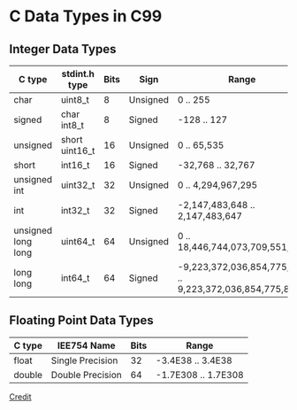 # C Data Types in C99

## Integer Data Types
| C type | stdint.h type | Bits | Sign | Range |
|---|---|---|---|---|
| char | uint8_t | 8 | Unsigned | 0 .. 255 |
| signed | char	int8_t | 8 | Signed | -128 .. 127 |
| unsigned | short	uint16_t | 16 | Unsigned | 0 .. 65,535 |
| short | int16_t | 16 | Signed | -32,768 .. 32,767 |
| unsigned int | uint32_t | 32 | Unsigned | 0 .. 4,294,967,295 |
| int | int32_t | 32 | Signed | -2,147,483,648 .. 2,147,483,647 |
| unsigned long long | uint64_t | 64 | Unsigned | 0 .. 18,446,744,073,709,551,615 |
| long long | int64_t | 64 | Signed | -9,223,372,036,854,775,808 .. 9,223,372,036,854,775,807 |

## Floating Point Data Types
| C type |	IEE754 Name | Bits | Range|
|--|--|--|--|
| float |	Single Precision | 32 | -3.4E38 .. 3.4E38|
| double |	Double Precision | 64 | -1.7E308 .. 1.7E308|

[Credit](https://os.mbed.com/handbook/C-Data-Types#integer-data-types)